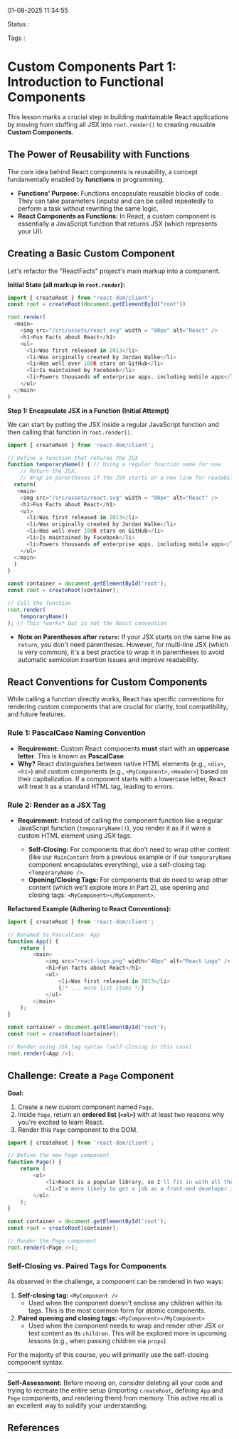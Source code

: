 01-08-2025 11:34:55

Status :

Tags :
# Custom Components Part 1: Introduction to Functional Components

This lesson marks a crucial step in building maintainable React applications by moving from stuffing all JSX into `root.render()` to creating reusable **Custom Components**.

## The Power of Reusability with Functions

The core idea behind React components is reusability, a concept fundamentally enabled by **functions** in programming.

  * **Functions' Purpose:** Functions encapsulate reusable blocks of code. They can take parameters (inputs) and can be called repeatedly to perform a task without rewriting the same logic.
  * **React Components as Functions:** In React, a custom component is essentially a JavaScript function that returns JSX (which represents your UI).

## Creating a Basic Custom Component

Let's refactor the "ReactFacts" project's main markup into a component.

**Initial State (all markup in `root.render`):**

```javascript
import { createRoot } from "react-dom/client";
const root = createRoot(document.getElementById("root"))

root.render(
  <main>
    <img src="/src/assets/react.svg" width = "80px" alt="React" />
    <h1>Fun Facts about React</h1>
    <ul>
      <li>Was first released in 2013</li>
      <li>Was originally created by Jordan Walke</li>
      <li>Has well over 100K stars on GitHub</li>
      <li>Is maintained by Facebook</li>
      <li>Powers thousands of enterprise apps, including mobile apps</li>
    </ul>
  </main>
)
```

**Step 1: Encapsulate JSX in a Function (Initial Attempt)**

We can start by putting the JSX inside a regular JavaScript function and then calling that function in `root.render()`.

```javascript
import { createRoot } from 'react-dom/client';

// Define a function that returns the JSX
function temporaryName() { // Using a regular function name for now
    // Return the JSX.
    // Wrap in parentheses if the JSX starts on a new line for readability.
  return(
   <main>
    <img src="/src/assets/react.svg" width = "80px" alt="React" />
    <h1>Fun Facts about React</h1>
    <ul>
      <li>Was first released in 2013</li>
      <li>Was originally created by Jordan Walke</li>
      <li>Has well over 100K stars on GitHub</li>
      <li>Is maintained by Facebook</li>
      <li>Powers thousands of enterprise apps, including mobile apps</li>
    </ul>
  </main>   
  )
}

const container = document.getElementById('root');
const root = createRoot(container);

// Call the function
root.render(
	temporaryName()
); // This *works* but is not the React convention
```

  * **Note on Parentheses after `return`:** If your JSX starts on the same line as `return`, you don't need parentheses. However, for multi-line JSX (which is very common), it's a best practice to wrap it in parentheses to avoid automatic semicolon insertion issues and improve readability.

## React Conventions for Custom Components

While calling a function directly works, React has specific conventions for rendering custom components that are crucial for clarity, tool compatibility, and future features.

### Rule 1: PascalCase Naming Convention

  * **Requirement:** Custom React components **must** start with an **uppercase letter**. This is known as **PascalCase**.
  * **Why?** React distinguishes between native HTML elements (e.g., `<div>`, `<h1>`) and custom components (e.g., `<MyComponent>`, `<Header>`) based on their capitalization. If a component starts with a lowercase letter, React will treat it as a standard HTML tag, leading to errors.

### Rule 2: Render as a JSX Tag

  * **Requirement:** Instead of calling the component function like a regular JavaScript function (`temporaryName()`), you render it as if it were a custom HTML element using JSX tags.

      * **Self-Closing:** For components that don't need to wrap other content (like our `MainContent` from a previous example or if our `temporaryName` component encapsulates everything), use a self-closing tag: `<TemporaryName />`.
      * **Opening/Closing Tags:** For components that *do* need to wrap other content (which we'll explore more in Part 2), use opening and closing tags: `<MyComponent></MyComponent>`.

**Refactored Example (Adhering to React Conventions):**

```javascript
import { createRoot } from 'react-dom/client';

// Renamed to PascalCase: App
function App() {
    return (
        <main>
            <img src="react-logo.png" width="40px" alt="React Logo" />
            <h1>Fun facts about React</h1>
            <ul>
                <li>Was first released in 2013</li>
                {/* ... more list items */}
            </ul>
        </main>
    );
}

const container = document.getElementById('root');
const root = createRoot(container);

// Render using JSX tag syntax (self-closing in this case)
root.render(<App />);
```

## Challenge: Create a `Page` Component

**Goal:**

1.  Create a new custom component named `Page`.
2.  Inside `Page`, return an **ordered list (`<ol>`)** with at least two reasons why you're excited to learn React.
3.  Render this `Page` component to the DOM.

```javascript
import { createRoot } from 'react-dom/client';

// Define the new Page component
function Page() {
    return (
        <ol>
            <li>React is a popular library, so I'll fit in with all the coolest devs out there.</li>
            <li>I'm more likely to get a job as a front-end developer if I know React.</li>
        </ol>
    );
}

const container = document.getElementById('root');
const root = createRoot(container);

// Render the Page component
root.render(<Page />);
```

### Self-Closing vs. Paired Tags for Components

As observed in the challenge, a component can be rendered in two ways:

1.  **Self-closing tag:** `<MyComponent />`
      * Used when the component doesn't enclose any children within its tags. This is the most common form for atomic components.
2.  **Paired opening and closing tags:** `<MyComponent></MyComponent>`
      * Used when the component needs to wrap and render other JSX or text content as its `children`. This will be explored more in upcoming lessons (e.g., when passing children via `props`).

For the majority of this course, you will primarily use the self-closing component syntax.

-----

**Self-Assessment:** Before moving on, consider deleting all your code and trying to recreate the entire setup (importing `createRoot`, defining `App` and `Page` components, and rendering them) from memory. This active recall is an excellent way to solidify your understanding.


## References


